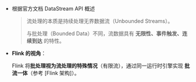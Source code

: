 
- 根据官方文档 DataStream API 概述
    
    > 流处理的本质是持续处理无界数据流（Unbounded Streams）。
    > 
    > 
    > 与批处理（Bounded Data）不同，流数据具有 **无限性、事件触发、连续到达** 的特性。
    > 
- **Flink 的视角**：
    
    Flink 将**批处理视为流处理的特殊情况**（有限流），通过同一运行时引擎实现 **批流一体**（参考 [Flink 架构]）。
